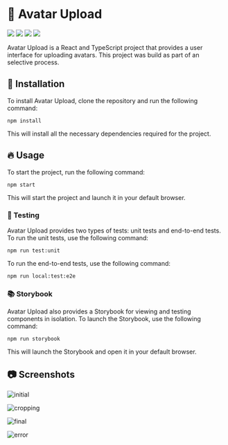 # 🌟 Avatar Upload

<img src="https://img.shields.io/codeclimate/maintainability/ferreirasara/avatar-upload?style=flat-square" /> <img src="https://img.shields.io/codeclimate/tech-debt/ferreirasara/avatar-upload?style=flat-square" /> <img src="https://img.shields.io/github/repo-size/ferreirasara/avatar-upload?style=flat-square" /> <img src="https://wakatime.com/badge/user/e40d157e-ee74-4971-a679-081c59f8d5ba/project/a0bc2739-3063-4c3f-b54f-e5de68c53ae1.svg?style=flat-square" />

Avatar Upload is a React and TypeScript project that provides a user interface for uploading avatars. This project was build as part of an selective process.

## 🚀 Installation

To install Avatar Upload, clone the repository and run the following command:

```
npm install
```

This will install all the necessary dependencies required for the project.

## 🔥 Usage

To start the project, run the following command:

```
npm start
```

This will start the project and launch it in your default browser.

### 🔬 Testing

Avatar Upload provides two types of tests: unit tests and end-to-end tests. To run the unit tests, use the following command:

```
npm run test:unit
```

To run the end-to-end tests, use the following command:

```
npm run local:test:e2e
```

### 📚 Storybook

Avatar Upload also provides a Storybook for viewing and testing components in isolation. To launch the Storybook, use the following command:

```
npm run storybook
```

This will launch the Storybook and open it in your default browser.

## 📷 Screenshots

![initial](https://user-images.githubusercontent.com/42873969/232903822-8b16c24d-6d32-4320-b3f0-7565e2406fa6.png)

![cropping](https://user-images.githubusercontent.com/42873969/232903826-5931af01-c6ec-4699-bda5-fd2410a8e07a.png)

![final](https://user-images.githubusercontent.com/42873969/232903852-e15791f3-4ece-4808-a40d-8a44c76fe4b9.png)

![error](https://user-images.githubusercontent.com/42873969/232903871-5606882c-501f-48ee-b760-07601aabf84d.png)
